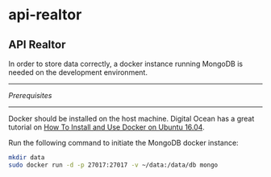 # api-realtor
## API Realtor
In order to store data correctly, a docker instance running MongoDB is needed on the development environment.

___
*Prerequisites*
___
Docker should be installed on the host machine. Digital Ocean has a great tutorial on [How To Install and Use Docker on Ubuntu 16.04](https://www.digitalocean.com/community/tutorials/how-to-install-and-use-docker-on-ubuntu-16-04).

Run the following command to initiate the MongoDB docker instance:
```bash
mkdir data
sudo docker run -d -p 27017:27017 -v ~/data:/data/db mongo
```
